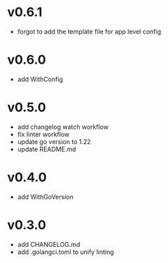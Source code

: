 # v0.6.1
- forgot to add the template file for app level config

# v0.6.0
- add WithConfig

# v0.5.0
- add changelog watch workflow
- fix linter workflow
- update go version to 1.22
- update README.md

# v0.4.0
- add WithGoVersion

# v0.3.0
- add CHANGELOG.md
- add .golangci.toml to unify linting
